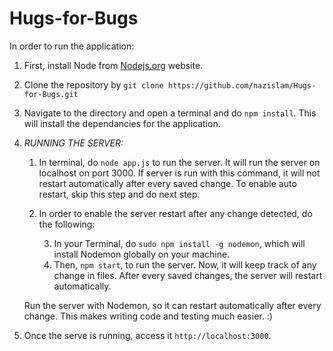 # Hugs-for-Bugs

In order to run the application:

1. First, install Node from [Nodejs.org](https://nodejs.org/en/) website.
2. Clone the repository by `git clone https://github.com/nazislam/Hugs-for-Bugs.git`
3. Navigate to the directory and open a terminal and do `npm install`. This will install the dependancies for the application.
4. *RUNNING THE SERVER:*
	1. In terminal, do `node app.js` to run the server. It will run the server on localhost on port 3000. If server is run with this command, it will not restart automatically after every saved change. To enable auto restart, skip this step and do next step.
	2. In order to enable the server restart after any change detected, do the following:

		3. In your Terminal, do `sudo npm install -g nodemon`, which will install Nodemon globally on your machine.
		4. Then, `npm start`, to run the server. Now, it will keep track of any change in files. After every saved changes, the server will restart automatically.

	Run the server with Nodemon, so it can restart automatically after every change. This makes writing code and testing much easier. :)

5. Once the serve is running, access it `http://localhost:3000`.
